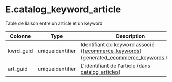 # E.catalog_keyword_article

Table de liaison entre un article et un keyword

Colonne|Type|Description
---|---|---
kwrd_guid|uniqueidentifier|Identifiant du keyword associé ([[ecommerce_keywords](generated_ecommerce_keywords.md)](generated_[ecommerce_keywords](generated_ecommerce_keywords.md).html)) 
art_guid|uniqueidentifier|L'identifiant de l'article (dans [catalog_articles](generated_catalog_articles.md)) 
